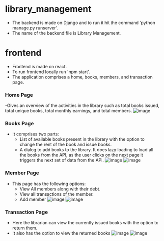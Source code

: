# library_management
- The backend is made on Django and to run it hit the command 'python manage.py runserver'.
- The name of the backend file is Library Management.
# frontend
- Frontend is made on react.
- To run frontend locally run 'npm start'.
- The application comprises a home, books, members, and transaction page.
### Home Page
   -Gives an overview of the activities in the library such as total books issued, total unique books, total monthly earnings, and total members.
  ![image](https://github.com/Pawan608/library_management/assets/88907174/63a422c2-b5d9-41b0-a2f1-aaedcc9a4c68)

### Books Page
 - It comprises two parts:
   - List of available books present in the library with the option to change the rent of the book and issue books.
   - A dialog to add books to the library. It does lazy loading to load all the books from the API, as the user clicks on the next page it triggers the next set of data from the API.
     ![image](https://github.com/Pawan608/library_management/assets/88907174/be7c8d9b-c30e-40f8-9445-72f3f05a101e)
     ![image](https://github.com/Pawan608/library_management/assets/88907174/54fa77e4-9173-4aec-8512-ebd25ef537fb)

### Member Page 
 - This page has the following options:
    - View All members along with their debt.
    - View all transactions of the member.
    - Add member
      ![image](https://github.com/Pawan608/library_management/assets/88907174/84b97f18-8791-4050-a86a-a080140492ae)
      ![image](https://github.com/Pawan608/library_management/assets/88907174/8f8246df-703d-41f5-be48-4d44891b182e)
      
### Transaction Page
  - Here the librarian can view the currently issued books with the option to return them.
  - It also has the option to view the returned books
    ![image](https://github.com/Pawan608/library_management/assets/88907174/5755fcef-a9a9-4408-bd21-8f1d6a27a9c7)
    ![image](https://github.com/Pawan608/library_management/assets/88907174/0a42a8d6-3760-4dd4-b926-7e8ab02ffa70)







  
